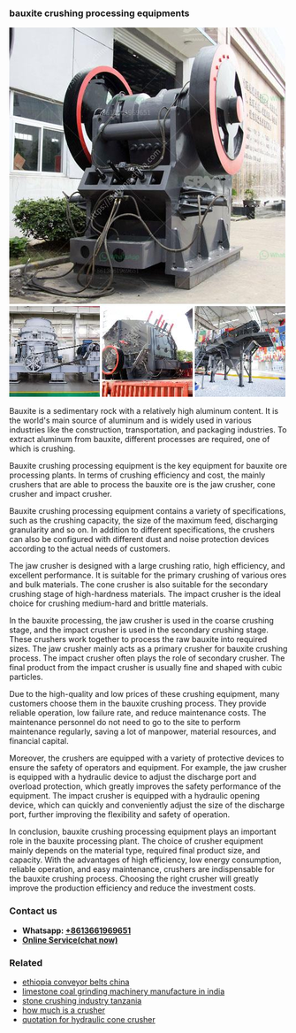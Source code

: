 <h3>bauxite crushing processing equipments</h3><img src='1708589210.jpg' alt=''><p>Bauxite is a sedimentary rock with a relatively high aluminum content. It is the world's main source of aluminum and is widely used in various industries like the construction, transportation, and packaging industries. To extract aluminum from bauxite, different processes are required, one of which is crushing.</p><p>Bauxite crushing processing equipment is the key equipment for bauxite ore processing plants. In terms of crushing efficiency and cost, the mainly crushers that are able to process the bauxite ore is the jaw crusher, cone crusher and impact crusher.</p><p>Bauxite crushing processing equipment contains a variety of specifications, such as the crushing capacity, the size of the maximum feed, discharging granularity and so on. In addition to different specifications, the crushers can also be configured with different dust and noise protection devices according to the actual needs of customers.</p><p>The jaw crusher is designed with a large crushing ratio, high efficiency, and excellent performance. It is suitable for the primary crushing of various ores and bulk materials. The cone crusher is also suitable for the secondary crushing stage of high-hardness materials. The impact crusher is the ideal choice for crushing medium-hard and brittle materials.</p><p>In the bauxite processing, the jaw crusher is used in the coarse crushing stage, and the impact crusher is used in the secondary crushing stage. These crushers work together to process the raw bauxite into required sizes. The jaw crusher mainly acts as a primary crusher for bauxite crushing process. The impact crusher often plays the role of secondary crusher. The final product from the impact crusher is usually fine and shaped with cubic particles.</p><p>Due to the high-quality and low prices of these crushing equipment, many customers choose them in the bauxite crushing process. They provide reliable operation, low failure rate, and reduce maintenance costs. The maintenance personnel do not need to go to the site to perform maintenance regularly, saving a lot of manpower, material resources, and financial capital.</p><p>Moreover, the crushers are equipped with a variety of protective devices to ensure the safety of operators and equipment. For example, the jaw crusher is equipped with a hydraulic device to adjust the discharge port and overload protection, which greatly improves the safety performance of the equipment. The impact crusher is equipped with a hydraulic opening device, which can quickly and conveniently adjust the size of the discharge port, further improving the flexibility and safety of operation.</p><p>In conclusion, bauxite crushing processing equipment plays an important role in the bauxite processing plant. The choice of crusher equipment mainly depends on the material type, required final product size, and capacity. With the advantages of high efficiency, low energy consumption, reliable operation, and easy maintenance, crushers are indispensable for the bauxite crushing process. Choosing the right crusher will greatly improve the production efficiency and reduce the investment costs.</p><h3>Contact us</h3><ul><li><strong>Whatsapp:&nbsp;<a href="https://wa.me/8613661969651">+8613661969651</a></strong></li><li><a href="https://swt.shibang-china.com/?git&amp;zhl&amp;bauxite crushing processing equipments"><strong>Online Service(chat now)</strong></a></li></ul><h3>Related</h3><ul><li><a href='ethiopia conveyor belts china.md'>ethiopia conveyor belts china</a></li><li><a href='limestone coal grinding machinery manufacture in india.md'>limestone coal grinding machinery manufacture in india</a></li><li><a href='stone crushing industry tanzania.md'>stone crushing industry tanzania</a></li><li><a href='how much is a crusher.md'>how much is a crusher</a></li><li><a href='quotation for hydraulic cone crusher.md'>quotation for hydraulic cone crusher</a></li></ul>